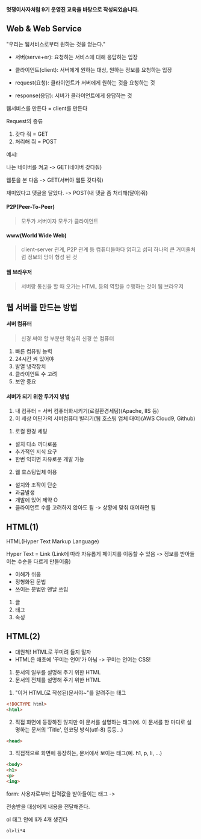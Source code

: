 **멋쟁이사자처럼 9기 운영진 교육을 바탕으로 작성되었습니다.**

## Web & Web Service

"우리는 웹서비스로부터 원하는 것을 얻는다."

- 서버(serve+er): 요청하는 서비스에 대해 응답하는 입장
- 클라이언트(client): 서버에게 원하는 대상, 원하는 정보를 요청하는 입장

- request(요청): 클라이언트가 서버에게 원하는 것을 요청하는 것
- response(응답): 서버가 클라이언트에게 응답하는 것

웹서비스를 만든다 = client를 만든다

Request의 종류
1. 갖다 줘 = GET
2. 처리해 줘 = POST


예시:

나는 네이버를 켜고 -> GET(네이버 갖다줘)

웹툰을 본 다음 -> GET(서버야 웹툰 갖다줘)

재미있다고 댓글을 달았다. -> POST(내 댓글 좀 처리해(달아)줘)

#### P2P(Peer-To-Peer)

> 모두가 서버이자 모두가 클라이언트

#### www(World Wide Web)

> client-server 관계, P2P 관계 등 컴퓨터들마다 얽히고 섥혀 하나의 큰 거미줄처럼 정보의 망이 형성 된 것

#### 웹 브라우저

> 서버랑 통신을 할 때 오가는 HTML 등의 역할을 수행하는 것이 웹 브라우저


## 웹 서버를 만드는 방법

#### 서버 컴퓨터
> 신경 써야 할 부분만 확실히 신경 쓴 컴퓨터

1. 빠른 컴퓨팅 능력
2. 24시간 켜 있어야
3. 발열 냉각장치
4. 클라이언트 수 고려
5. 보안 중요

#### 서버가 되기 위한 두가지 방법
1. 내 컴퓨터 = 서버 컴퓨터화시키기(로컬환경세팅)(Apache, IIS 등)
2. 이 세상 어딘가의 서버컴퓨터 빌리기(웹 호스팅 업체 대여)(AWS Cloud9, Github)

1) 로컬 환경 세팅
- 설치 다소 까다로움
- 추가적인 지식 요구
- 한번 익히면 자유로운 개발 가능

2) 웹 호스팅업체 이용
- 설치와 조작이 단순
- 과금발생
- 개발에 있어 제약 O
- 클라이언트 수를 고려하지 않아도 됨 -> 상황에 맞춰 대여하면 됨


## HTML(1)

HTML(Hyper Text Markup Language)

Hyper Text = Link
(Link에 따라 자유롭게 페이지를 이동할 수 있음 -> 정보를 받아들이는 수순을 다르게 만들어줌)

- 이해가 쉬움
- 정형화된 문법
- 쓰이는 문법만 맨날 쓰임

1. 글
2. 태그
3. 속성


## HTML(2)

- 대원칙! HTML로 꾸미려 들지 말자
- HTML은 애초에 '꾸미는 언어'가 아님 -> 꾸미는 언어는 CSS!


1. 문서의 일부를 설명해 주기 위한 HTML
2. 문서의 전체를 설명해 주기 위한 HTML

<HTML 코드>

1. "이거 HTML(로 작성된)문서야~"를 알려주는 태그

```html
<!DOCTYPE html>
<html>
```
  
2. 직접 화면에 등장하진 않지만 이 문서를 설명하는 태그(예. 이 문서를 한 마디로 설명하는 문서의 'Title', 인코딩 방식(utf-8) 등등...)
```html
<head>
```
3. 직접적으로 화면에 등장하는, 문서에서 보이는 태그(예. h1, p, li, ...)
```html
<body>
<h1>
<p>
<img>
```

form: 사용자로부터 입력값을 받아들이는 태그 -> <form action="전송받을 대상"> 전송받을 대상에게 내용을 전달해준다.

ol 태그 안에 li가 4개 생긴다
```html
ol>li*4
```
